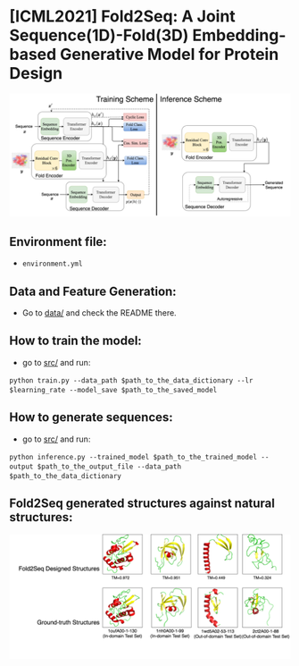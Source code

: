 # [ICML2021] Fold2Seq: A Joint Sequence(1D)-Fold(3D) Embedding-based Generative Model for Protein Design

![Fold2Seq Architecture](/fold2seq1.png)

## Environment file: 
* `environment.yml`

## Data and Feature Generation:
* Go to [data/](data/) and check the README there. 

## How to train the model:
* go to [src/](src/) and run:

`python train.py --data_path $path_to_the_data_dictionary --lr $learning_rate --model_save $path_to_the_saved_model`

## How to generate sequences:
* go to [src/](src/) and run:

`python inference.py --trained_model $path_to_the_trained_model --output $path_to_the_output_file --data_path $path_to_the_data_dictionary`


## Fold2Seq generated structures against natural structures:
![Fold2Seq structures](/fold2seq3.png)
